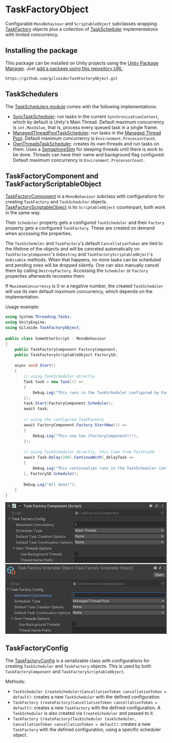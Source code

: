 # TaskFactoryObject
Configurable `MonoBehaviour` and `ScriptableObject` subclasses wrapping
[TaskFactory](https://docs.microsoft.com/en-us/dotnet/api/system.threading.tasks.taskfactory?view=netstandard-2.0)
objects plus a collection of [TaskScheduler](https://docs.microsoft.com/en-us/dotnet/api/system.threading.tasks.taskscheduler?view=netstandard-2.0)
implementations with limited concurrency. 


## Installing the package
This package can be installed on Unity projects using the [Unity Package Manager](https://docs.unity3d.com/Manual/Packages.html).
Just [add a package using this repository URL](https://docs.unity3d.com/Manual/upm-ui-giturl.html):

```
https://github.com/gilzoide/TaskFactoryObject.git
```


## TaskSchedulers
The [TaskSchedulers module](Runtime/TaskSchedulers/) comes with the following
implementations:

- [SyncTaskScheduler](Runtime/TaskSchedulers/SyncTaskScheduler.cs): run tasks
  in the current `SynchronizationContext`, which by default is Unity's Main
  Thread. Default maximum concurrency is `int.MaxValue`, that is, process every
  queued task in a single frame.
- [ManagedThreadPoolTaskScheduler](Runtime/TaskSchedulers/ManagedThreadPoolTaskScheduler.cs):
  run tasks in the [Managed Thread Pool](https://docs.microsoft.com/en-us/dotnet/standard/threading/the-managed-thread-pool).
  Default maximum concurrency is `Environment.ProcessorCount`.
- [OwnThreadsTaskScheduler](Runtime/TaskSchedulers/OwnThreadsTaskScheduler.cs):
  creates its own threads and run tasks on them. Uses a
  [SemaphoreSlim](https://docs.microsoft.com/en-us/dotnet/api/system.threading.semaphoreslim?view=netstandard-2.0)
  for sleeping threads until there is work to be done. Threads can have their
  name and background flag configured. Default maximum concurrency is
  `Environment.ProcessorCount`.


## TaskFactoryComponent and TaskFactoryScriptableObject
[TaskFactoryComponent](Runtime/TaskFactoryComponent.cs) is a `MonoBehaviour`
subclass with configurations for creating `TaskFactory` and `TaskScheduler`
objects.
[TaskFactoryScriptableObject](Runtime/TaskFactoryScriptableObject.cs) is its
`ScriptableObject` counterpart, both work in the same way.

Their `Scheduler` property gets a configured `TaskScheduler` and their
`Factory` property gets a configured `TaskFactory`. These are created on demand
when accessing the properties.

The `TaskScheduler` and `TaskFactory`'s default `CancellationToken` are tied to
the lifetime of the objects and will be canceled automatically on
`TaskFactoryComponent`'s `OnDestroy` and `TaskFactoryScriptableObject`'s
`OnDisable` methods. When that happens, no more tasks can be scheduled and
pending ones will be dropped silently. One can also manually cancel them by
calling `DestroyFactory`. Accessing the `Scheduler` or `Factory` properties
afterwards recreates them.

If `MaximumConcurrency` is 0 or a negative number, the created `TaskScheduler`
will use its own default maximum concurrency, which depends on the
implementation.

Usage example:
```cs
using System.Threading.Tasks;
using UnityEngine;
using Gilzoide.TaskFactoryObject;

public class SomeOtherScript : MonoBehaviour
{
    public TaskFactoryComponent FactoryComponent;
    public TaskFactoryScriptableObject FactorySO;

    async void Start()
    {
        // using TaskScheduler directly
        Task task = new Task(() =>
        {
            Debug.Log("This runs in the TaskScheduler configured by FactoryComponent!");
        });
        task.Start(FactoryComponent.Scheduler);
        await task;

        // using the configured TaskFactory
        await FactoryComponent.Factory.StartNew(() =>
        {
            Debug.Log("This one too (FactoryComponent)!");
        });

        // using TaskScheduler directly, this time from FactorySO
        await Task.Delay(100).ContinueWith(_delayTask =>
        {
            Debug.Log("This continuation runs in the TaskScheduler configured by FactorySO!");
        }, FactorySO.Scheduler);

        Debug.Log("All done!");
    }
}
```

![](Extras~/TaskFactoryComponent.png)
![](Extras~/TaskFactoryScriptableObject.png)


## TaskFactoryConfig
The [TaskFactoryConfig](Runtime/TaskFactoryConfig.cs) is a serializable class
with configurations for creating `TaskScheduler` and `TaskFactory` objects.
This is used by both `TaskFactoryComponent` and `TaskFactoryScriptableObject`.

Methods:
- `TaskScheduler CreateScheduler(CancellationToken cancellationToken = default)`:
  creates a new `TaskScheduler` with the defined configuration.
- `TaskFactory CreateFactory(CancellationToken cancellationToken = default)`:
  creates a new `TaskFactory` with the defined configuration. A `TaskScheduler`
  is also created via `CreateScheduler` and passed to it.
- `TaskFactory CreateFactory(TaskScheduler taskScheduler, CancellationToken cancellationToken = default)`:
  creates a new `TaskFactory` with the defined configuration, using a specific
  scheduler object.
